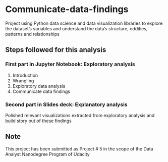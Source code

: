 # Communicate-data-findings
Project using Python data science and data visualization libraries to explore the dataset’s variables and understand the data’s structure, oddities, patterns and relationships

## Steps followed for this analysis
### First part in Jupyter Notebook: Exploratory analysis
1. Introduction
2. Wrangling
5. Exploratory data analysis
6. Communicate data findings

### Second part in Slides deck: Explanatory analysis
Polished relevant visualizations extracted from exploratory analysis and build story out of these findings

## Note
This project has been submitted as Project # 5 in the scope of the Data Analyst Nanodegree Program of Udacity
